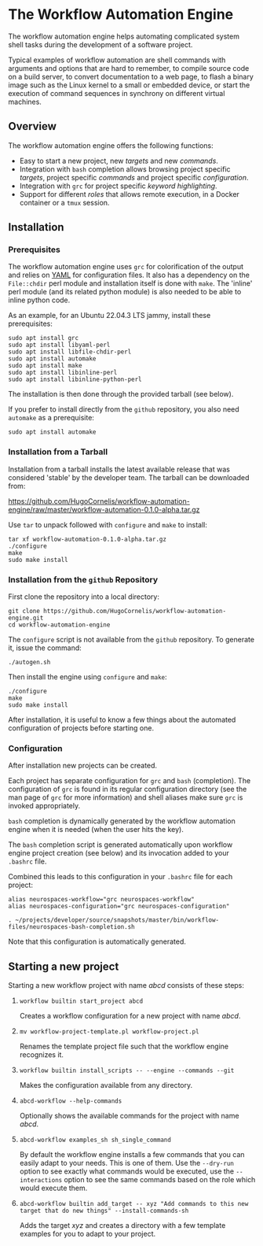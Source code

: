 # The Workflow Automation Engine

The workflow automation engine helps automating complicated system
shell tasks during the development of a software project.

Typical examples of workflow automation are shell commands with
arguments and options that are hard to remember, to compile source
code on a build server, to convert documentation to a web page, to
flash a binary image such as the Linux kernel to a small or embedded
device, or start the execution of command sequences in synchrony on
different virtual machines.

## Overview

The workflow automation engine offers the following functions:

- Easy to start a new project, new _targets_ and new _commands_.
- Integration with `bash` completion allows browsing project specific
  _targets_, project specific _commands_ and project specific
  _configuration_.
- Integration with `grc` for project specific _keyword highlighting_.
- Support for different _roles_ that allows remote execution, in a
  Docker container or a `tmux` session.

## Installation

### Prerequisites

The workflow automation engine uses `grc` for colorification of the
output and relies on [YAML](https://yaml.org/) for configuration
files.  It also has a dependency on the `File::chdir` perl module and
installation itself is done with `make`. The 'inline' perl module (and
its related python module) is also needed to be able to inline python
code.

As an example, for an Ubuntu 22.04.3 LTS jammy, install these prerequisites:

```
sudo apt install grc
sudo apt install libyaml-perl
sudo apt install libfile-chdir-perl
sudo apt install automake
sudo apt install make
sudo apt install libinline-perl
sudo apt install libinline-python-perl
```

The installation is then done through the provided tarball (see
below).

If you prefer to install directly from the `github` repository, you
also need `automake` as a prerequisite:

```
sudo apt install automake
```


### Installation from a Tarball

Installation from a tarball installs the latest available release that
was considered 'stable' by the developer team.  The tarball can be
downloaded from:

https://github.com/HugoCornelis/workflow-automation-engine/raw/master/workflow-automation-0.1.0-alpha.tar.gz

Use `tar` to unpack followed with `configure` and `make` to install:

```
tar xf workflow-automation-0.1.0-alpha.tar.gz
./configure
make
sudo make install
```

### Installation from the `github` Repository

First clone the repository into a local directory:

```
git clone https://github.com/HugoCornelis/workflow-automation-engine.git
cd workflow-automation-engine
```

The `configure` script is not available from the `github` repository.
To generate it, issue the command:

```
./autogen.sh
```

Then install the engine using `configure` and `make`:

```
./configure
make
sudo make install
```

After installation, it is useful to know a few things about the
automated configuration of projects before starting one.


### Configuration

After installation new projects can be created.

Each project has separate configuration for `grc` and `bash`
(completion).  The configuration of `grc` is found in its regular
configuration directory (see the man page of `grc` for more
information) and shell aliases make sure `grc` is invoked
appropriately.

`bash` completion is dynamically generated by the workflow automation
engine when it is needed (when the user hits the <tab> key).

The `bash` completion script is generated automatically upon workflow
engine project creation (see below) and its invocation added to your
`.bashrc` file.

Combined this leads to this configuration in your `.bashrc` file for
each project:

```
alias neurospaces-workflow="grc neurospaces-workflow"
alias neurospaces-configuration="grc neurospaces-configuration"

. ~/projects/developer/source/snapshots/master/bin/workflow-files/neurospaces-bash-completion.sh
```

Note that this configuration is automatically generated.


## Starting a new project

Starting a new workflow project with name *abcd* consists of these
steps:

1. `workflow builtin start_project abcd`

	Creates a workflow configuration for a new project with name
    *abcd*.

2. `mv workflow-project-template.pl workflow-project.pl`

	Renames the template project file such that the workflow engine
	recognizes it.

3. `workflow builtin install_scripts -- --engine --commands --git`

	Makes the configuration available from any directory.

4. `abcd-workflow --help-commands`

	Optionally shows the available commands for the project with name
    *abcd*.

5. `abcd-workflow examples_sh sh_single_command`

	By default the workflow engine installs a few commands that you
    can easily adapt to your needs.  This is one of them.  Use the
    `--dry-run` option to see exactly what commands would be executed,
    use the `--interactions` option to see the same commands based on
    the role which would execute them.

6. `abcd-workflow builtin add_target -- xyz "Add commands to this new target that do new things" --install-commands-sh`

	Adds the target *xyz* and creates a directory with a few template
    examples for you to adapt to your project.

